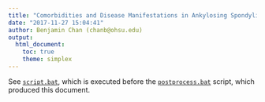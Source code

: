 ```yaml
---
title: "Comorbidities and Disease Manifestations in Ankylosing Spondylitis (BAD AS)"
date: "2017-11-27 15:04:41"
author: Benjamin Chan (chanb@ohsu.edu)
output:
  html_document:
    toc: true
    theme: simplex
---
```

See [`script.bat`](../scripts), 
which is executed before the [`postprocess.bat`](../scripts) script, 
which produced this document.



